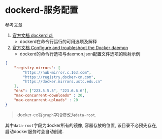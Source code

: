 # dockerd-服务配置

参考文章

1. [官方文档 dockerd cli](https://docs.docker.com/engine/reference/commandline/dockerd/)
    - dockerd在命令行运行的可用选项及解释
2. [官方文档 Configure and troubleshoot the Docker daemon](https://docs.docker.com/config/daemon/)
    - dockerd的命令行选项与daemon.json配置文件选项的映射示例

```json
{
    "registry-mirrors": [
        "https://hub-mirror.c.163.com", 
        "https://registry.docker-cn.com", 
        "https://docker.mirrors.ustc.edu.cn"
    ],
    "dns": ["223.5.5.5", "223.6.6.6"],
    "max-concurrent-downloads" : 20,
    "max-concurrent-uploads" : 20
}
```

> docker-ce将`graph`字段修改为`data-root`.

其中`data-root`字段为docker所有的镜像, 容器存放的位置, 该目录不必预先存在, 启动docker服务时会自动创建.

